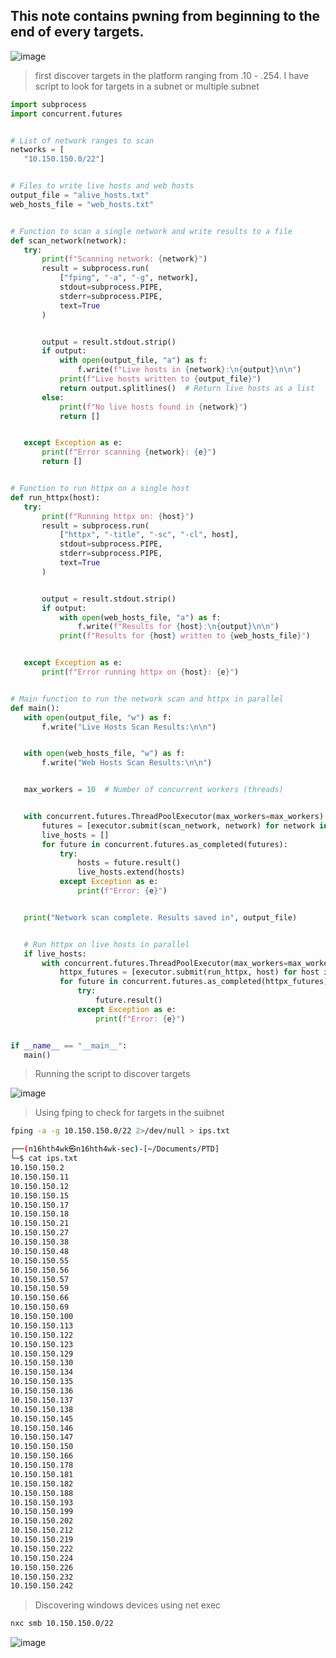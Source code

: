 ## This note contains pwning from beginning to the end of every targets. 

![image](https://github.com/user-attachments/assets/249c6f61-b546-4373-b86e-49ac71dfa42a)

> first discover targets in the platform ranging from .10 - .254. I have script to look for targets in a subnet or multiple subnet

```python
import subprocess
import concurrent.futures


# List of network ranges to scan
networks = [
   "10.150.150.0/22"]


# Files to write live hosts and web hosts
output_file = "alive_hosts.txt"
web_hosts_file = "web_hosts.txt"


# Function to scan a single network and write results to a file
def scan_network(network):
   try:
       print(f"Scanning network: {network}")
       result = subprocess.run(
           ["fping", "-a", "-g", network],
           stdout=subprocess.PIPE,
           stderr=subprocess.PIPE,
           text=True
       )


       output = result.stdout.strip()
       if output:
           with open(output_file, "a") as f:
               f.write(f"Live hosts in {network}:\n{output}\n\n")
           print(f"Live hosts written to {output_file}")
           return output.splitlines()  # Return live hosts as a list
       else:
           print(f"No live hosts found in {network}")
           return []


   except Exception as e:
       print(f"Error scanning {network}: {e}")
       return []


# Function to run httpx on a single host
def run_httpx(host):
   try:
       print(f"Running httpx on: {host}")
       result = subprocess.run(
           ["httpx", "-title", "-sc", "-cl", host],
           stdout=subprocess.PIPE,
           stderr=subprocess.PIPE,
           text=True
       )


       output = result.stdout.strip()
       if output:
           with open(web_hosts_file, "a") as f:
               f.write(f"Results for {host}:\n{output}\n\n")
           print(f"Results for {host} written to {web_hosts_file}")


   except Exception as e:
       print(f"Error running httpx on {host}: {e}")


# Main function to run the network scan and httpx in parallel
def main():
   with open(output_file, "w") as f:
       f.write("Live Hosts Scan Results:\n\n")


   with open(web_hosts_file, "w") as f:
       f.write("Web Hosts Scan Results:\n\n")


   max_workers = 10  # Number of concurrent workers (threads)


   with concurrent.futures.ThreadPoolExecutor(max_workers=max_workers) as executor:
       futures = [executor.submit(scan_network, network) for network in networks]
       live_hosts = []
       for future in concurrent.futures.as_completed(futures):
           try:
               hosts = future.result()
               live_hosts.extend(hosts)
           except Exception as e:
               print(f"Error: {e}")


   print("Network scan complete. Results saved in", output_file)


   # Run httpx on live hosts in parallel
   if live_hosts:
       with concurrent.futures.ThreadPoolExecutor(max_workers=max_workers) as executor:
           httpx_futures = [executor.submit(run_httpx, host) for host in live_hosts]
           for future in concurrent.futures.as_completed(httpx_futures):
               try:
                   future.result()
               except Exception as e:
                   print(f"Error: {e}")


if __name__ == "__main__":
   main()

```


> Running the script to discover targets

![image](https://github.com/user-attachments/assets/df25bf2a-b4db-4811-950c-35f3c6342b72)

> Using fping to check for targets in the suibnet

```bash
fping -a -g 10.150.150.0/22 2>/dev/null > ips.txt 

┌──(n16hth4wk㉿n16hth4wk-sec)-[~/Documents/PTD]
└─$ cat ips.txt 
10.150.150.2
10.150.150.11
10.150.150.12
10.150.150.15
10.150.150.17
10.150.150.18
10.150.150.21
10.150.150.27
10.150.150.38
10.150.150.48
10.150.150.55
10.150.150.56
10.150.150.57
10.150.150.59
10.150.150.66
10.150.150.69
10.150.150.100
10.150.150.113
10.150.150.122
10.150.150.123
10.150.150.129
10.150.150.130
10.150.150.134
10.150.150.135
10.150.150.136
10.150.150.137
10.150.150.138
10.150.150.145
10.150.150.146
10.150.150.147
10.150.150.150
10.150.150.166
10.150.150.178
10.150.150.181
10.150.150.182
10.150.150.188
10.150.150.193
10.150.150.199
10.150.150.202
10.150.150.212
10.150.150.219
10.150.150.222
10.150.150.224
10.150.150.226
10.150.150.232
10.150.150.242
```



> Discovering windows devices using net exec


```bash
nxc smb 10.150.150.0/22
```

![image](https://github.com/user-attachments/assets/96009369-fe6e-4ddb-9bb7-7b567acbef4e)



